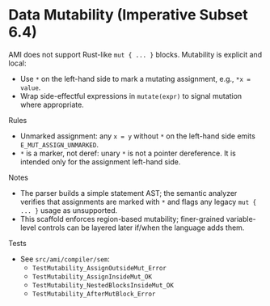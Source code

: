 # Data Mutability (Imperative Subset 6.4)

AMI does not support Rust-like `mut { ... }` blocks. Mutability is explicit and local:
- Use `*` on the left-hand side to mark a mutating assignment, e.g., `*x = value`.
- Wrap side-effectful expressions in `mutate(expr)` to signal mutation where appropriate.

Rules

- Unmarked assignment: any `x = y` without `*` on the left-hand side emits `E_MUT_ASSIGN_UNMARKED`.
- `*` is a marker, not deref: unary `*` is not a pointer dereference. It is intended only for the assignment left-hand side.

Notes

- The parser builds a simple statement AST; the semantic analyzer verifies that assignments are marked with `*` and flags any legacy `mut { ... }` usage as unsupported.
- This scaffold enforces region-based mutability; finer-grained variable-level controls can be layered later if/when the language adds them.

Tests

- See `src/ami/compiler/sem`:
  - `TestMutability_AssignOutsideMut_Error`
  - `TestMutability_AssignInsideMut_OK`
  - `TestMutability_NestedBlocksInsideMut_OK`
  - `TestMutability_AfterMutBlock_Error`
